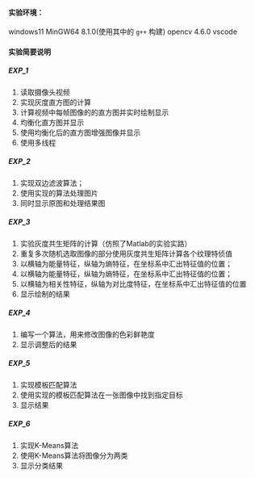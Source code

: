 #### 实验环境：

windows11
MinGW64 8.1.0(使用其中的 `g++` 构建)
opencv 4.6.0
vscode

#### 实验简要说明

##### EXP_1

1. 读取摄像头视频
2. 实现灰度直方图的计算
3. 计算视频中每帧图像的的直方图并实时绘制显示
4. 均衡化直方图并显示
5. 使用均衡化后的直方图增强图像并显示
6. 使用多线程

##### EXP_2

1. 实现双边滤波算法；
2. 使用实现的算法处理图片
3. 同时显示原图和处理结果图

##### EXP_3

1. 实验灰度共生矩阵的计算（仿照了Matlab的实验实路）
2. 重复多次随机选取图像的部分使用灰度共生矩阵计算各个纹理特侦值
3. 以横轴为能量特征，纵轴为熵特征，在坐标系中汇出特征值的位置；
4. 以横轴为能量特征，纵轴为熵特征，在坐标系中汇出特征值的位置；
5. 以横轴为相关性特征，纵轴为对比度特征，在坐标系中汇出特征值的位置
6. 显示绘制的结果

##### EXP_4

1. 编写一个算法，用来修改图像的色彩鲜艳度
2. 显示调整后的结果

##### EXP_5

1. 实现模板匹配算法
2. 使用实现的模板匹配算法在一张图像中找到指定目标
3. 显示结果

##### EXP_6

1. 实现K-Means算法
2. 使用K-Means算法将图像分为两类
3. 显示分类结果
